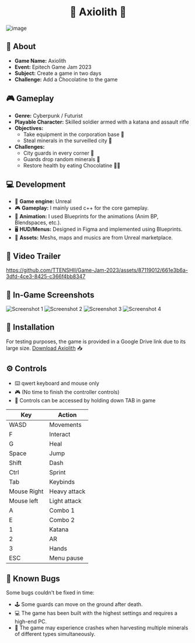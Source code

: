 <h1 align="center">👾 Axiolith 👾</h1>

![image](https://github.com/TTENSHII/Game-Jam-2023/assets/87119012/3eeb2ac6-3f1c-41f4-bcce-fdca6ce92962)

## 🚀 About
- **Game Name:** Axiolith
- **Event:** Epitech Game Jam 2023
- **Subject:** Create a game in two days
- **Challenge:** Add a Chocolatine to the game

## 🎮 Gameplay
- **Genre:** Cyberpunk / Futurist
- **Playable Character:** Skilled soldier armed with a katana and assault rifle
- **Objectives:**
  - Take equipment in the corporation base 🏢
  - Steal minerals in the surveilled city 🌆
- **Challenges:**
  - City guards in every corner 👮
  - Guards drop random minerals 💎
  - Restore health by eating Chocolatine 🍫🍞

## 💻 Development
- 🔧 **Game engine:** Unreal
- 🎮 **Gameplay:** I mainly used c++ for the core gameplay.
- 🚀 **Animation:** I used Blueprints for the animations (Anim BP, Blendspaces, etc.).
- 🖥️ **HUD/Menus:** Designed in Figma and implemented using Blueprints.
- 🎨 **Assets:** Meshs, maps and musics are from Unreal marketplace.

## 🎥 Video Trailer

https://github.com/TTENSHII/Game-Jam-2023/assets/87119012/661e3b6a-3dfd-4ce3-8425-c366f4bb8347

## 📸 In-Game Screenshots
![Screenshot 1](https://github.com/TTENSHII/Game-Jam-2023/assets/87119012/8419e348-df9e-4c9a-b927-886578286a1b)
![Screenshot 2](https://github.com/TTENSHII/Game-Jam-2023/assets/87119012/6756046f-2220-4be3-a202-1f7d5afa3d8d)
![Screenshot 3](https://github.com/TTENSHII/Game-Jam-2023/assets/87119012/a0612f5c-1070-477b-b32a-a6f0d3cd251f)
![Screenshot 4](https://github.com/TTENSHII/Game-Jam-2023/assets/87119012/c3dfd28e-f347-479c-8495-478cc1106fe9)

## 🚀 Installation
For testing purposes, the game is provided in a Google Drive link due to its large size. [Download Axiolith](https://drive.google.com/file/d/1X_sgnBtZkDHc7-aOBIm0rMek1IAxt3W4/view?usp=sharing) 📥

## ⚙️ Controls
- ⌨️ qwert keyboard and mouse only
- 🎮 (No time to finish the controller controls)
- 📘 Controls can be accessed by holding down TAB in game

| Key          | Action        |
| -------------| ------------- |
| WASD         | Movements     |
| F            | Interact      |
| G            | Heal          |
| Space        | Jump          |
| Shift        | Dash          |
| Ctrl         | Sprint        |
| Tab          | Keybinds      |
| Mouse Right  | Heavy attack  |
| Mouse left   | Light attack  |
| A            | Combo 1       |
| E            | Combo 2       |
| 1            | Katana        |
| 2            | AR            |
| 3            | Hands         |
| ESC          | Menu pause    |

## 🐞 Known Bugs
Some bugs couldn't be fixed in time:
- 🕹️ Some guards can move on the ground after death.
- 💻 The game has been built with the highest settings and requires a high-end PC.
- 🚀 The game may experience crashes when harvesting multiple minerals of different types simultaneously.
